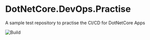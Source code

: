 # DotNetCore.DevOps.Practise
A sample test repository to practise the CI/CD for DotNetCore Apps

![Build](https://github.com/simpleminds619/DotNetCore.DevOps.Practise/workflows/.NET%20Core/badge.svg?branch=develop)
